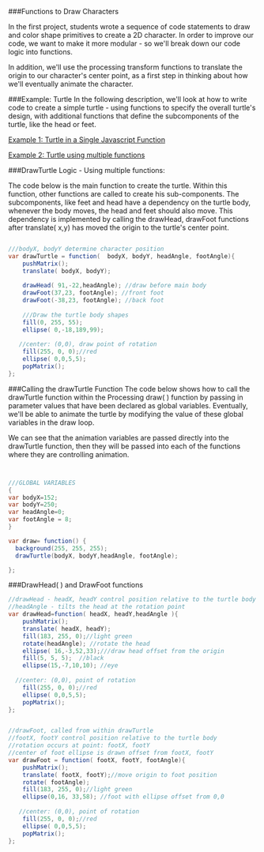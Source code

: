 ###Functions to Draw Characters

In the first project, students wrote a sequence of code statements to draw and color shape primitives to create a 2D character.  In order to improve our code, we want to make it more modular - so we'll break down our code logic into functions.

In addition, we'll use the processing transform functions to translate the origin to our character's center point, as a first step in thinking about how we'll eventually animate the character.

###Example:  Turtle 
In the following description, we'll look at how to write code to create a simple turtle - using functions to specify the overall turtle's design, with additional functions that define the subcomponents of the turtle, like the head or feet.

[Example 1:  Turtle in a Single Javascript Function ](https://www.khanacademy.org/computer-programming/turtle_version1/6054458239942656)

[Example 2:  Turtle using multiple functions](https://www.khanacademy.org/computer-programming/turtle/5949969377984512)


###DrawTurtle Logic - Using multiple functions: 

The code below is the main function to create the  turtle. Within this function, other functions are called to create his sub-components.  The subcomponents, like feet and head have a dependency on the turtle body, whenever the body moves, the head and feet should also move.  This dependency is implemented by calling the drawHead, drawFoot functions after translate( x,y) has moved the origin to the turtle's center point.

```java

///bodyX, bodyY determine character position
var drawTurtle = function(  bodyX, bodyY, headAngle, footAngle){
    pushMatrix();
    translate( bodyX, bodyY);
    
    drawHead( 91,-22,headAngle); //draw before main body
    drawFoot(37,23, footAngle); //front foot
    drawFoot(-38,23, footAngle); //back foot
    
    ///Draw the turtle body shapes
    fill(0, 255, 55);
    ellipse( 0,-18,189,99);
    
   //center: (0,0), draw point of rotation
    fill(255, 0, 0);//red 
    ellipse( 0,0,5,5);
    popMatrix();
};  

```

###Calling the drawTurtle Function
The code below shows how to call the drawTurtle function within the Processing draw( ) function by passing in parameter values that have been declared as global variables.  Eventually, we'll be able to animate the turtle by modifying the value of these global variables in the draw loop.

We can see that the animation variables are passed directly into the drawTurtle function, then they will be passed into each of the functions where they are controlling animation.

```java


///GLOBAL VARIABLES
{
var bodyX=152;
var bodyY=250;
var headAngle=0;
var footAngle = 8;
}

var draw= function() {
  background(255, 255, 255);
  drawTurtle(bodyX, bodyY,headAngle, footAngle);   

};

```

###DrawHead( ) and DrawFoot functions

```java
//drawHead - headX, headY control position relative to the turtle body
//headAngle - tilts the head at the rotation point
var drawHead=function( headX, headY,headAngle ){
    pushMatrix();
    translate( headX, headY);
    fill(183, 255, 0);//light green
    rotate(headAngle); //rotate the head
    ellipse( 16,-3,52,33);///draw head offset from the origin
    fill(5, 5, 5);  //black
    ellipse(15,-7,10,10); //eye
    
  //center: (0,0), point of rotation
    fill(255, 0, 0);//red
    ellipse( 0,0,5,5);
    popMatrix();
};


//drawFoot, called from within drawTurtle
//footX, footY control position relative to the turtle body
//rotation occurs at point: footX, footY
//center of foot ellipse is drawn offset from footX, footY 
var drawFoot = function( footX, footY, footAngle){
    pushMatrix();
    translate( footX, footY);//move origin to foot position
    rotate( footAngle);
    fill(183, 255, 0);//light green
    ellipse(0,16, 33,58); //foot with ellipse offset from 0,0
    
   //center: (0,0), point of rotation
    fill(255, 0, 0);//red
    ellipse( 0,0,5,5);
    popMatrix();
};




```